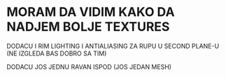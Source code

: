 # MORAM DA VIDIM KAKO DA NADJEM BOLJE TEXTURES

DODACU I RIM LIGHTING I ANTIALIASING ZA RUPU U SECOND PLANE-U (NE IZGLEDA BAS DOBRO SA TIM)

DODACU JOS JEDNU RAVAN ISPOD (JOS JEDAN MESH)

